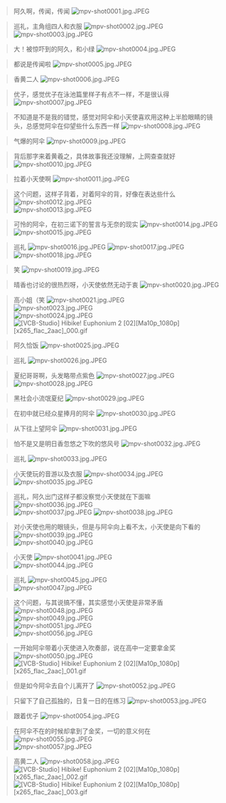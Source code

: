 > 阿久啊，传闻，传闻
![mpv-shot0001.jpg.JPEG](https://filebed.cellargalaxy.workers.dev/blog/spirit/響け！ユーフォニアム/S2/E02/20200919/mpv-shot0001.jpg.JPEG)

> 巡礼，主角组四人和衣服
![mpv-shot0002.jpg.JPEG](https://filebed.cellargalaxy.workers.dev/blog/spirit/響け！ユーフォニアム/S2/E02/20200919/mpv-shot0002.jpg.JPEG)  
![mpv-shot0003.jpg.JPEG](https://filebed.cellargalaxy.workers.dev/blog/spirit/響け！ユーフォニアム/S2/E02/20200919/mpv-shot0003.jpg.JPEG)  

> 大！被惊吓到的阿久，和小绿
![mpv-shot0004.jpg.JPEG](https://filebed.cellargalaxy.workers.dev/blog/spirit/響け！ユーフォニアム/S2/E02/20200919/mpv-shot0004.jpg.JPEG)

> 都说是传闻啦
![mpv-shot0005.jpg.JPEG](https://filebed.cellargalaxy.workers.dev/blog/spirit/響け！ユーフォニアム/S2/E02/20200919/mpv-shot0005.jpg.JPEG)

> 香黄二人
![mpv-shot0006.jpg.JPEG](https://filebed.cellargalaxy.workers.dev/blog/spirit/響け！ユーフォニアム/S2/E02/20200919/mpv-shot0006.jpg.JPEG)

> 优子，感觉优子在泳池篇里样子有点不一样，不是很认得
![mpv-shot0007.jpg.JPEG](https://filebed.cellargalaxy.workers.dev/blog/spirit/響け！ユーフォニアム/S2/E02/20200919/mpv-shot0007.jpg.JPEG)

> 不知道是不是我的错觉，感觉对阿伞和小天使喜欢用这种上半脸眼睛的镜头，总感觉阿伞在仰望些什么东西一样
![mpv-shot0008.jpg.JPEG](https://filebed.cellargalaxy.workers.dev/blog/spirit/響け！ユーフォニアム/S2/E02/20200919/mpv-shot0008.jpg.JPEG)

> 气爆的阿伞
![mpv-shot0009.jpg.JPEG](https://filebed.cellargalaxy.workers.dev/blog/spirit/響け！ユーフォニアム/S2/E02/20200919/mpv-shot0009.jpg.JPEG)

> 背后那字来着黄羲之，具体故事我还没理解，上网查查就好
![mpv-shot0010.jpg.JPEG](https://filebed.cellargalaxy.workers.dev/blog/spirit/響け！ユーフォニアム/S2/E02/20200919/mpv-shot0010.jpg.JPEG)

> 拉着小天使啊
![mpv-shot0011.jpg.JPEG](https://filebed.cellargalaxy.workers.dev/blog/spirit/響け！ユーフォニアム/S2/E02/20200919/mpv-shot0011.jpg.JPEG)

> 这个问题，这样子背着，对着阿伞的背，好像在表达些什么
![mpv-shot0012.jpg.JPEG](https://filebed.cellargalaxy.workers.dev/blog/spirit/響け！ユーフォニアム/S2/E02/20200919/mpv-shot0012.jpg.JPEG)  
![mpv-shot0013.jpg.JPEG](https://filebed.cellargalaxy.workers.dev/blog/spirit/響け！ユーフォニアム/S2/E02/20200919/mpv-shot0013.jpg.JPEG)  

> 可怜的阿伞，在初三诺下的誓言与无奈的现实
![mpv-shot0014.jpg.JPEG](https://filebed.cellargalaxy.workers.dev/blog/spirit/響け！ユーフォニアム/S2/E02/20200919/mpv-shot0014.jpg.JPEG)  
![mpv-shot0015.jpg.JPEG](https://filebed.cellargalaxy.workers.dev/blog/spirit/響け！ユーフォニアム/S2/E02/20200919/mpv-shot0015.jpg.JPEG)  

> 巡礼
![mpv-shot0016.jpg.JPEG](https://filebed.cellargalaxy.workers.dev/blog/spirit/響け！ユーフォニアム/S2/E02/20200919/mpv-shot0016.jpg.JPEG)
![mpv-shot0017.jpg.JPEG](https://filebed.cellargalaxy.workers.dev/blog/spirit/響け！ユーフォニアム/S2/E02/20200919/mpv-shot0017.jpg.JPEG)  
![mpv-shot0018.jpg.JPEG](https://filebed.cellargalaxy.workers.dev/blog/spirit/響け！ユーフォニアム/S2/E02/20200919/mpv-shot0018.jpg.JPEG)  

> 笑
![mpv-shot0019.jpg.JPEG](https://filebed.cellargalaxy.workers.dev/blog/spirit/響け！ユーフォニアム/S2/E02/20200919/mpv-shot0019.jpg.JPEG)

> 晴香也讨论的很热烈呀，小天使依然无动于衷
![mpv-shot0020.jpg.JPEG](https://filebed.cellargalaxy.workers.dev/blog/spirit/響け！ユーフォニアム/S2/E02/20200919/mpv-shot0020.jpg.JPEG)

> 高小姐（笑
![mpv-shot0021.jpg.JPEG](https://filebed.cellargalaxy.workers.dev/blog/spirit/響け！ユーフォニアム/S2/E02/20200919/mpv-shot0021.jpg.JPEG)  
![mpv-shot0023.jpg.JPEG](https://filebed.cellargalaxy.workers.dev/blog/spirit/響け！ユーフォニアム/S2/E02/20200919/mpv-shot0023.jpg.JPEG)  
![mpv-shot0024.jpg.JPEG](https://filebed.cellargalaxy.workers.dev/blog/spirit/響け！ユーフォニアム/S2/E02/20200919/mpv-shot0024.jpg.JPEG)  
![[VCB-Studio] Hibike! Euphonium 2 [02][Ma10p_1080p][x265_flac_2aac]_000.gif](https://filebed.cellargalaxy.workers.dev/blog/spirit/響け！ユーフォニアム/S2/E02/20200919/%5BVCB-Studio%5D%20Hibike%21%20Euphonium%202%20%5B02%5D%5BMa10p_1080p%5D%5Bx265_flac_2aac%5D_000.gif)

> 阿久恰饭
![mpv-shot0025.jpg.JPEG](https://filebed.cellargalaxy.workers.dev/blog/spirit/響け！ユーフォニアム/S2/E02/20200919/mpv-shot0025.jpg.JPEG)

> 巡礼
![mpv-shot0026.jpg.JPEG](https://filebed.cellargalaxy.workers.dev/blog/spirit/響け！ユーフォニアム/S2/E02/20200919/mpv-shot0026.jpg.JPEG)

> 夏纪哥哥啊，头发略带点紫色
![mpv-shot0027.jpg.JPEG](https://filebed.cellargalaxy.workers.dev/blog/spirit/響け！ユーフォニアム/S2/E02/20200919/mpv-shot0027.jpg.JPEG)  
![mpv-shot0028.jpg.JPEG](https://filebed.cellargalaxy.workers.dev/blog/spirit/響け！ユーフォニアム/S2/E02/20200919/mpv-shot0028.jpg.JPEG)  

> 黑社会小流氓夏纪
![mpv-shot0029.jpg.JPEG](https://filebed.cellargalaxy.workers.dev/blog/spirit/響け！ユーフォニアム/S2/E02/20200919/mpv-shot0029.jpg.JPEG)

> 在初中就已经众星捧月的阿伞
![mpv-shot0030.jpg.JPEG](https://filebed.cellargalaxy.workers.dev/blog/spirit/響け！ユーフォニアム/S2/E02/20200919/mpv-shot0030.jpg.JPEG)

> 从下往上望阿伞
![mpv-shot0031.jpg.JPEG](https://filebed.cellargalaxy.workers.dev/blog/spirit/響け！ユーフォニアム/S2/E02/20200919/mpv-shot0031.jpg.JPEG)

> 怕不是又是明日香忽悠之下吹的悠风号
![mpv-shot0032.jpg.JPEG](https://filebed.cellargalaxy.workers.dev/blog/spirit/響け！ユーフォニアム/S2/E02/20200919/mpv-shot0032.jpg.JPEG)

> 巡礼
![mpv-shot0033.jpg.JPEG](https://filebed.cellargalaxy.workers.dev/blog/spirit/響け！ユーフォニアム/S2/E02/20200919/mpv-shot0033.jpg.JPEG)

> 小天使玩的音游以及衣服
![mpv-shot0034.jpg.JPEG](https://filebed.cellargalaxy.workers.dev/blog/spirit/響け！ユーフォニアム/S2/E02/20200919/mpv-shot0034.jpg.JPEG)  
![mpv-shot0035.jpg.JPEG](https://filebed.cellargalaxy.workers.dev/blog/spirit/響け！ユーフォニアム/S2/E02/20200919/mpv-shot0035.jpg.JPEG)  

> 巡礼，阿久出门这样子都没察觉小天使就在下面嘛
![mpv-shot0036.jpg.JPEG](https://filebed.cellargalaxy.workers.dev/blog/spirit/響け！ユーフォニアム/S2/E02/20200919/mpv-shot0036.jpg.JPEG)  
![mpv-shot0037.jpg.JPEG](https://filebed.cellargalaxy.workers.dev/blog/spirit/響け！ユーフォニアム/S2/E02/20200919/mpv-shot0037.jpg.JPEG)
![mpv-shot0038.jpg.JPEG](https://filebed.cellargalaxy.workers.dev/blog/spirit/響け！ユーフォニアム/S2/E02/20200919/mpv-shot0038.jpg.JPEG)  

> 对小天使也用的眼镜头，但是与阿伞向上看不太，小天使是向下看的
![mpv-shot0039.jpg.JPEG](https://filebed.cellargalaxy.workers.dev/blog/spirit/響け！ユーフォニアム/S2/E02/20200919/mpv-shot0039.jpg.JPEG)  
![mpv-shot0040.jpg.JPEG](https://filebed.cellargalaxy.workers.dev/blog/spirit/響け！ユーフォニアム/S2/E02/20200919/mpv-shot0040.jpg.JPEG)  

> 小天使
![mpv-shot0041.jpg.JPEG](https://filebed.cellargalaxy.workers.dev/blog/spirit/響け！ユーフォニアム/S2/E02/20200919/mpv-shot0041.jpg.JPEG)  
![mpv-shot0044.jpg.JPEG](https://filebed.cellargalaxy.workers.dev/blog/spirit/響け！ユーフォニアム/S2/E02/20200919/mpv-shot0044.jpg.JPEG)  

> 巡礼
![mpv-shot0045.jpg.JPEG](https://filebed.cellargalaxy.workers.dev/blog/spirit/響け！ユーフォニアム/S2/E02/20200919/mpv-shot0045.jpg.JPEG)  
![mpv-shot0047.jpg.JPEG](https://filebed.cellargalaxy.workers.dev/blog/spirit/響け！ユーフォニアム/S2/E02/20200919/mpv-shot0047.jpg.JPEG)  

> 这个问题，与其说搞不懂，其实感觉小天使是非常矛盾
![mpv-shot0048.jpg.JPEG](https://filebed.cellargalaxy.workers.dev/blog/spirit/響け！ユーフォニアム/S2/E02/20200919/mpv-shot0048.jpg.JPEG)  
![mpv-shot0049.jpg.JPEG](https://filebed.cellargalaxy.workers.dev/blog/spirit/響け！ユーフォニアム/S2/E02/20200919/mpv-shot0049.jpg.JPEG)  
![mpv-shot0051.jpg.JPEG](https://filebed.cellargalaxy.workers.dev/blog/spirit/響け！ユーフォニアム/S2/E02/20200919/mpv-shot0051.jpg.JPEG)  
![mpv-shot0056.jpg.JPEG](https://filebed.cellargalaxy.workers.dev/blog/spirit/響け！ユーフォニアム/S2/E02/20200919/mpv-shot0056.jpg.JPEG)

> 一开始阿伞带着小天使进入吹奏部，说在高中一定要拿金奖
![mpv-shot0050.jpg.JPEG](https://filebed.cellargalaxy.workers.dev/blog/spirit/響け！ユーフォニアム/S2/E02/20200919/mpv-shot0050.jpg.JPEG)
![[VCB-Studio] Hibike! Euphonium 2 [02][Ma10p_1080p][x265_flac_2aac]_001.gif](https://filebed.cellargalaxy.workers.dev/blog/spirit/響け！ユーフォニアム/S2/E02/20200919/%5BVCB-Studio%5D%20Hibike%21%20Euphonium%202%20%5B02%5D%5BMa10p_1080p%5D%5Bx265_flac_2aac%5D_001.gif)

> 但是如今阿伞去自个儿离开了
![mpv-shot0052.jpg.JPEG](https://filebed.cellargalaxy.workers.dev/blog/spirit/響け！ユーフォニアム/S2/E02/20200919/mpv-shot0052.jpg.JPEG)

> 只留下了自己孤独的，日复一日的在练习
![mpv-shot0053.jpg.JPEG](https://filebed.cellargalaxy.workers.dev/blog/spirit/響け！ユーフォニアム/S2/E02/20200919/mpv-shot0053.jpg.JPEG)

> 跟着优子
![mpv-shot0054.jpg.JPEG](https://filebed.cellargalaxy.workers.dev/blog/spirit/響け！ユーフォニアム/S2/E02/20200919/mpv-shot0054.jpg.JPEG)

> 在阿伞不在的时候却拿到了金奖，一切的意义何在
![mpv-shot0055.jpg.JPEG](https://filebed.cellargalaxy.workers.dev/blog/spirit/響け！ユーフォニアム/S2/E02/20200919/mpv-shot0055.jpg.JPEG)  
![mpv-shot0057.jpg.JPEG](https://filebed.cellargalaxy.workers.dev/blog/spirit/響け！ユーフォニアム/S2/E02/20200919/mpv-shot0057.jpg.JPEG)  

> 高黄二人
![mpv-shot0058.jpg.JPEG](https://filebed.cellargalaxy.workers.dev/blog/spirit/響け！ユーフォニアム/S2/E02/20200919/mpv-shot0058.jpg.JPEG)
![[VCB-Studio] Hibike! Euphonium 2 [02][Ma10p_1080p][x265_flac_2aac]_002.gif](https://filebed.cellargalaxy.workers.dev/blog/spirit/響け！ユーフォニアム/S2/E02/20200919/%5BVCB-Studio%5D%20Hibike%21%20Euphonium%202%20%5B02%5D%5BMa10p_1080p%5D%5Bx265_flac_2aac%5D_002.gif)  
![[VCB-Studio] Hibike! Euphonium 2 [02][Ma10p_1080p][x265_flac_2aac]_003.gif](https://filebed.cellargalaxy.workers.dev/blog/spirit/響け！ユーフォニアム/S2/E02/20200919/%5BVCB-Studio%5D%20Hibike%21%20Euphonium%202%20%5B02%5D%5BMa10p_1080p%5D%5Bx265_flac_2aac%5D_003.gif)